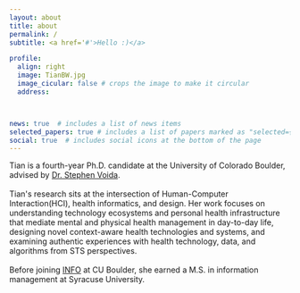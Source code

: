 ```yaml
---
layout: about
title: about
permalink: /
subtitle: <a href='#'>Hello :)</a>

profile:
  align: right
  image: TianBW.jpg
  image_cicular: false # crops the image to make it circular
  address:



news: true  # includes a list of news items
selected_papers: true # includes a list of papers marked as "selected={true}"
social: true  # includes social icons at the bottom of the page
---
```


Tian is a fourth-year Ph.D. candidate at the University of Colorado Boulder, advised by [Dr. Stephen Voida](https://stephen.voida.com/).
<br />
<br />
Tian's research sits at the intersection of Human-Computer Interaction(HCI), health informatics, and design. Her work focuses on understanding technology ecosystems and personal health infrastructure that mediate mental and physical health management in day-to-day life, designing novel context-aware health technologies and systems, and examining authentic experiences with health technology, data, and algorithms from STS perspectives.
<br />
<br />
Before joining [INFO](https://www.colorado.edu/cmci/infoscience) at CU Boulder, she earned a M.S. in information management at Syracuse University.
